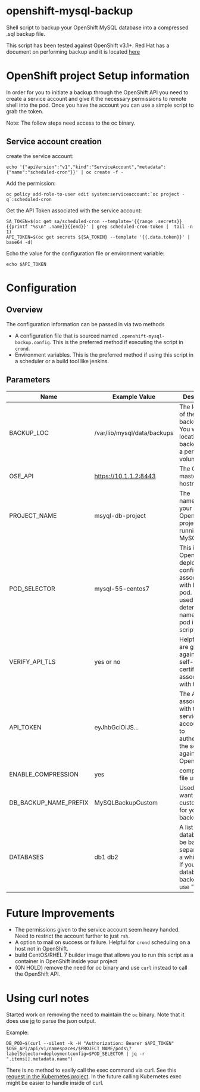 # openshift-mysql-backup
Shell script to backup your OpenShift MySQL database into a compressed .sql backup file.

This script has been tested against OpenShift v3.1+. Red Hat has a document on performing backup and it is located [here](https://docs.openshift.com/container-platform/3.11/dev_guide/migrating_applications/database_applications.html) 

# OpenShift project Setup information

In order for you to initiate a backup through the OpenShift API you need to create a service account and give it the necessary permissions to remote shell into the pod. Once you have the account you can use a simple script to grab the token.

Note: The follow steps need access to the oc binary.

## Service account creation

create the service account:

```
echo '{"apiVersion":"v1","kind":"ServiceAccount","metadata":{"name":"scheduled-cron"}}' | oc create -f -
```

Add the permission:

```
oc policy add-role-to-user edit system:serviceaccount:`oc project -q`:scheduled-cron
```

Get the API Token associated with the service account:
```
SA_TOKEN=$(oc get sa/scheduled-cron --template='{{range .secrets}}{{printf "%s\n" .name}}{{end}}' | grep scheduled-cron-token |  tail -n 1)
API_TOKEN=$(oc get secrets ${SA_TOKEN} --template '{{.data.token}}' | base64 -d)
```
Echo the value for the configuration file or environment variable:

```
echo $API_TOKEN
```

# Configuration

## Overview
The configuration information can be passed in via two methods

* A configuration file that is sourced named `.openshift-mysql-backup.config`. This is the preferred method if executing the script in `crond`.
* Environment variables. This is the preferred method if using this script in a scheduler or a build tool like jenkins.

## Parameters

| Name | Example Value | Description |
| ---- | ----- | ----------- |
| BACKUP_LOC | /var/lib/mysql/data/backups | The location of the MySQL backup folder. You want this location to be backed up to a persistent volume |
| OSE_API | https://10.1.1.2:8443 | The OpenShift master API hostname:port |
| PROJECT_NAME | msyql-db-project | The namespace of your OpenShift project running the MySQL pod |
| POD_SELECTOR | mysql-55-centos7 | This is the OpenShift deployment config associated with MySQL pod. This is used to determine the name of the pod inside the script |
| VERIFY_API_TLS | yes or no | Helpful if you are going against a self-signed certificate associated with the API |
| API_TOKEN | eyJhbGciOiJS... | The API token associated with the service account. Used to authenticate the script against OpenShift |
| ENABLE_COMPRESSION | yes | compress .sql file using gzip |
| DB_BACKUP_NAME_PREFIX | MySQLBackupCustom | Used if you want a custom name for your backup file |
| DATABASES | db1 db2 | A list of database to be backed up separated by a white space. If you want all databases backed up use "all" |


# Future Improvements

* The permissions given to the service account seem heavy handed. Need to restrict the account further to just `rsh`.
* A option to mail on success or failure. Helpful for `crond` scheduling on a host not in OpenShift.
* build CentOS/RHEL 7 builder image that allows you to run this script as a container in OpenShift inside your project
* (ON HOLD) remove the need for oc binary and use `curl` instead to call the OpenShift API.

# Using curl notes

Started work on removing the need to maintain the `oc` binary. Note that it does use [jq](https://stedolan.github.io/jq/) to parse the json output.

Example:

```
DB_POD=$(curl --silent -k -H "Authorization: Bearer $API_TOKEN" $OSE_API/api/v1/namespaces/$PROJECT_NAME/pods\?labelSelector=deploymentconfig=$POD_SELECTOR | jq -r ".items[].metadata.name")

```

There is no method to easily call the exec command via curl. See this [request in the Kubernetes project](https://github.com/kubernetes/kubernetes/issues/30298). In the future calling Kubernetes exec might be easier to handle inside of curl.

